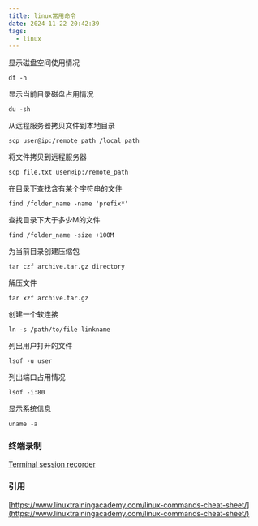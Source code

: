 ```yaml
---
title: linux常用命令
date: 2024-11-22 20:42:39
tags:
  - linux
---
```


显示磁盘空间使用情况

`df -h`

显示当前目录磁盘占用情况

`du -sh`

从远程服务器拷贝文件到本地目录

`scp user@ip:/remote_path /local_path`

将文件拷贝到远程服务器

`scp file.txt user@ip:/remote_path`

在目录下查找含有某个字符串的文件

`find /folder_name -name 'prefix*'`

查找目录下大于多少M的文件

`find /folder_name -size +100M`

为当前目录创建压缩包

`tar czf archive.tar.gz directory`

解压文件

`tar xzf archive.tar.gz`

创建一个软连接

`ln -s /path/to/file linkname`

列出用户打开的文件

`lsof -u user`

列出端口占用情况

`lsof -i:80`

显示系统信息

`uname -a`

### 终端录制

[Terminal session recorder](https://asciinema.org/)


### 引用

[https://www.linuxtrainingacademy.com/linux-commands-cheat-sheet/](https://www.linuxtrainingacademy.com/linux-commands-cheat-sheet/)